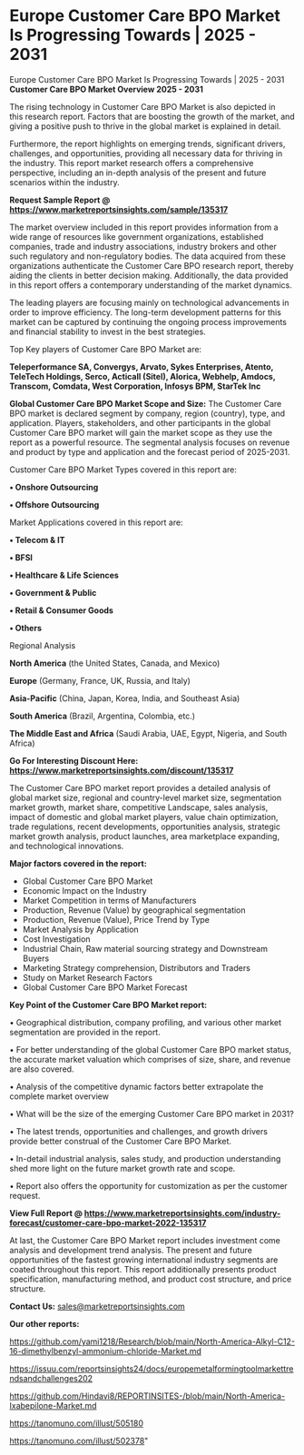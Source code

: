 # Europe Customer Care BPO Market Is Progressing Towards | 2025 - 2031
Europe Customer Care BPO Market Is Progressing Towards | 2025 - 2031
<Strong> Customer Care BPO Market Overview 2025 - 2031</strong>

The rising technology in Customer Care BPO Market is also depicted in this research report. Factors that are boosting the growth of the market, and giving a positive push to thrive in the global market is explained in detail.

Furthermore, the report highlights on emerging trends, significant drivers, challenges, and opportunities, providing all necessary data for thriving in the industry. This report market research offers a comprehensive perspective, including an in-depth analysis of the present and future scenarios within the industry.

<strong>Request Sample Report @ <a href=https://www.marketreportsinsights.com/sample/135317>https://www.marketreportsinsights.com/sample/135317</a></strong>

The market overview included in this report provides information from a wide range of resources like government organizations, established companies, trade and industry associations, industry brokers and other such regulatory and non-regulatory bodies. The data acquired from these organizations authenticate the Customer Care BPO research report, thereby aiding the clients in better decision making. Additionally, the data provided in this report offers a contemporary understanding of the market dynamics.

The leading players are focusing mainly on technological advancements in order to improve efficiency. The long-term development patterns for this market can be captured by continuing the ongoing process improvements and financial stability to invest in the best strategies.

Top Key players of Customer Care BPO Market are:

<strong>Teleperformance SA, Convergys, Arvato, Sykes Enterprises, Atento, TeleTech Holdings, Serco, Acticall (Sitel), Alorica, Webhelp, Amdocs, Transcom, Comdata, West Corporation, Infosys BPM, StarTek Inc</strong>

<strong><b>Global Customer Care BPO Market Scope and Size:</b></strong>
The Customer Care BPO market is declared segment by company, region (country), type, and application. Players, stakeholders, and other participants in the global Customer Care BPO market will gain the market scope as they use the report as a powerful resource. The segmental analysis focuses on revenue and product by type and application and the forecast period of 2025-2031.

Customer Care BPO Market Types covered in this report are:

<strong>• Onshore Outsourcing

• Offshore Outsourcing</strong>

Market Applications covered in this report are:

<strong>• Telecom & IT

• BFSI

• Healthcare & Life Sciences

• Government & Public

• Retail & Consumer Goods

• Others</strong> 

Regional Analysis

<strong>North America</strong> (the United States, Canada, and Mexico)

<strong>Europe</strong> (Germany, France, UK, Russia, and Italy)

<strong>Asia-Pacific</strong> (China, Japan, Korea, India, and Southeast Asia)

<strong>South America</strong> (Brazil, Argentina, Colombia, etc.)

<strong>The Middle East and Africa</strong> (Saudi Arabia, UAE, Egypt, Nigeria, and South Africa)

<strong>Go For Interesting Discount Here: <a href=https://www.marketreportsinsights.com/discount/135317>https://www.marketreportsinsights.com/discount/135317</a></strong>

The Customer Care BPO market report provides a detailed analysis of global market size, regional and country-level market size, segmentation market growth, market share, competitive Landscape, sales analysis, impact of domestic and global market players, value chain optimization, trade regulations, recent developments, opportunities analysis, strategic market growth analysis, product launches, area marketplace expanding, and technological innovations.

<strong><b>Major factors covered in the report:</b></strong>
<ul>
  <li>Global Customer Care BPO Market </li>
  <li>Economic Impact on the Industry</li>
  <li>Market Competition in terms of Manufacturers</li>
  <li>Production, Revenue (Value) by geographical segmentation</li>
  <li>Production, Revenue (Value), Price Trend by Type</li>
  <li>Market Analysis by Application</li>
  <li>Cost Investigation</li>
  <li>Industrial Chain, Raw material sourcing strategy and Downstream Buyers</li>
  <li>Marketing Strategy comprehension, Distributors and Traders</li>
  <li>Study on Market Research Factors</li>
  <li>Global Customer Care BPO Market Forecast</li>
</ul>

<strong><b>Key Point of the Customer Care BPO Market report:</b></strong>

• Geographical distribution, company profiling, and various other market segmentation are provided in the report.

• For better understanding of the global Customer Care BPO market status, the accurate market valuation which comprises of size, share, and revenue are also covered.

• Analysis of the competitive dynamic factors better extrapolate the complete market overview

• What will be the size of the emerging Customer Care BPO market in 2031?

• The latest trends, opportunities and challenges, and growth drivers provide better construal of the Customer Care BPO Market.

• In-detail industrial analysis, sales study, and production understanding shed more light on the future market growth rate and scope.

• Report also offers the opportunity for customization as per the customer request.

<strong><b>View Full Report @ <a href=https://www.marketreportsinsights.com/industry-forecast/customer-care-bpo-market-2022-135317>https://www.marketreportsinsights.com/industry-forecast/customer-care-bpo-market-2022-135317</a></b></strong>


At last, the Customer Care BPO Market report includes investment come analysis and development trend analysis. The present and future opportunities of the fastest growing international industry segments are coated throughout this report. This report additionally presents product specification, manufacturing method, and product cost structure, and price structure.

<strong>Contact Us:</strong>
sales@marketreportsinsights.com

<strong>Our other reports:</strong>

<a href=https://github.com/yami1218/Research/blob/main/North-America-Alkyl-C12-16-dimethylbenzyl-ammonium-chloride-Market.md>https://github.com/yami1218/Research/blob/main/North-America-Alkyl-C12-16-dimethylbenzyl-ammonium-chloride-Market.md</a>

<a href=https://issuu.com/reportsinsights24/docs/europemetalformingtoolmarkettrendsandchallenges202>https://issuu.com/reportsinsights24/docs/europemetalformingtoolmarkettrendsandchallenges202</a>

<a href=https://github.com/Hindavi8/REPORTINSITES-/blob/main/North-America-Ixabepilone-Market.md>https://github.com/Hindavi8/REPORTINSITES-/blob/main/North-America-Ixabepilone-Market.md</a>

<a href=https://tanomuno.com/illust/505180>https://tanomuno.com/illust/505180</a>

<a href=https://tanomuno.com/illust/502378>https://tanomuno.com/illust/502378</a>"
